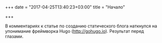 +++
date = "2017-04-25T13:40:23+03:00"
title = "Начало"

+++



В комментариях к статье по созданию статического блога наткнулся на упонимание фреймворка Hugo (http://gohugo.io). Результат перед глазами.